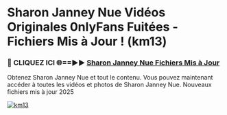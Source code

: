 # Sharon Janney Nue Vidéos Originales 0nlyFans Fuitées - Fichiers Mis à Jour ! (km13)

<h3>🔴 CLIQUEZ ICI 🌐==►► <a href="https://tinyurl.com/2pmr4ezf" rel="nofollow">Sharon Janney Nue Fichiers Mis à Jour</a></h3>

Obtenez Sharon Janney Nue et tout le contenu. Vous pouvez maintenant accéder à toutes les vidéos et photos de Sharon Janney Nue. Nouveaux fichiers mis à jour 2025

[![km13](https://i.imgur.com/6SNvagu.gif)](https://tinyurl.com/2pmr4ezf)
